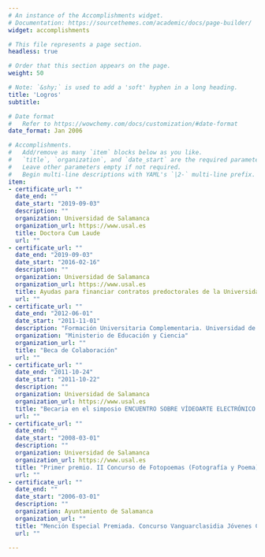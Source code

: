 ```yaml
---
# An instance of the Accomplishments widget.
# Documentation: https://sourcethemes.com/academic/docs/page-builder/
widget: accomplishments

# This file represents a page section.
headless: true

# Order that this section appears on the page.
weight: 50

# Note: `&shy;` is used to add a 'soft' hyphen in a long heading.
title: 'Logros'
subtitle:

# Date format
#   Refer to https://wowchemy.com/docs/customization/#date-format
date_format: Jan 2006

# Accomplishments.
#   Add/remove as many `item` blocks below as you like.
#   `title`, `organization`, and `date_start` are the required parameters.
#   Leave other parameters empty if not required.
#   Begin multi-line descriptions with YAML's `|2-` multi-line prefix.
item:
- certificate_url: ""
  date_end: ""
  date_start: "2019-09-03"
  description: ""
  organization: Universidad de Salamanca
  organization_url: https://www.usal.es
  title: Doctora Cum Laude
  url: ""
- certificate_url: ""
  date_end: "2019-09-03"
  date_start: "2016-02-16"
  description: ""
  organization: Universidad de Salamanca
  organization_url: https://www.usal.es
  title: Ayudas para financiar contratos predoctorales de la Universidad de Salamanca cofinanciadas por el Banco Santander
  url: ""
- certificate_url: ""
  date_end: "2012-06-01"
  date_start: "2011-11-01"
  description: "Formación Universitaria Complementaria. Universidad de Salamanca"
  organization: "Ministerio de Educación y Ciencia"
  organization_url: ""
  title: "Beca de Colaboración"
  url: ""
- certificate_url: ""
  date_end: "2011-10-24"
  date_start: "2011-10-22"
  description: ""
  organization: Universidad de Salamanca
  organization_url: https://www.usal.es
  title: "Becaria en el simposio ENCUENTRO SOBRE VÍDEOARTE ELECTRÓNICO (Dirección de Arte. Escenografías Audiovisuales)"
  url: ""
- certificate_url: ""
  date_end: ""
  date_start: "2008-03-01"
  description: ""
  organization: Universidad de Salamanca
  organization_url: https://www.usal.es
  title: "Primer premio. II Concurso de Fotopoemas (Fotografía y Poema)"
  url: ""
- certificate_url: ""
  date_end: ""
  date_start: "2006-03-01"
  description: ""
  organization: Ayuntamiento de Salamanca
  organization_url: ""
  title: "Mención Especial Premiada. Concurso Vanguarclasidia Jóvenes Creadores"
  url: ""

---
```

